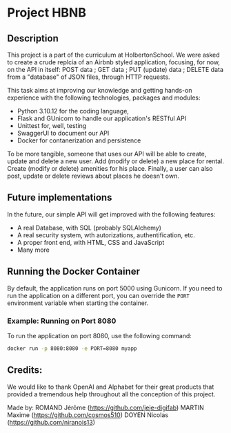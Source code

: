 # Project HBNB

## Description

This project is a part of the curriculum at HolbertonSchool. 
We were asked to create a crude replcia of an Airbnb styled application, focusing, for now, on the API in itself: POST data ; GET data ; PUT (update) data ; DELETE data from a "database" of JSON files, through HTTP requests.

This task aims at improving our knowledge and getting hands-on experience with the following technologies, packages and modules:
- Python 3.10.12 for the coding language,
- Flask and GUnicorn to handle our application's RESTful API
- Unittest for, well, testing
- SwaggerUI to document our API
- Docker for contanerization and persistence

To be more tangible, someone that uses our API will be able to create, update and delete a new user. Add (modify or delete) a new place for rental. Create (modify or delete) amenities for his place. Finally, a user can also post, update or delete reviews about places he doesn't own.

## Future implementations

In the future, our simple API will get improved with the following features:
- A real Database, with SQL (probably SQLAlchemy)
- A real security system, wth autorizations, authentification, etc.
- A proper front end, with HTML, CSS and JavaScript
- Many more


## Running the Docker Container

By default, the application runs on port 5000 using Gunicorn. If you need to run the application on a different port, you can override the `PORT` environment variable when starting the container.

### Example: Running on Port 8080

To run the application on port 8080, use the following command:

```sh
docker run -p 8080:8080 -e PORT=8080 myapp
```

## Credits:

We would like to thank OpenAI and Alphabet for their great products that provided a tremendous help throughout all the conception of this project.

Made by:
ROMAND Jérôme (https://github.com/jeje-digifab)
MARTIN Maxime (https://github.com/cosmos510)
DOYEN Nicolas (https://github.com/niranois13)
